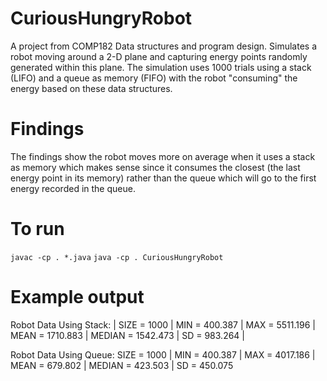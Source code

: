 # CuriousHungryRobot
A project from COMP182 Data structures and program design. Simulates a robot moving around a 2-D plane and capturing energy points randomly generated within this plane. The simulation uses 1000 trials using a stack (LIFO) and a queue as memory (FIFO) with the robot "consuming" the energy based on these data structures. 
# Findings
The findings show the robot moves more on average when it uses a stack as memory which makes sense since it consumes the closest (the last energy point in its memory) rather than the queue which will go to the first energy recorded in the queue. 
# To run 
`javac -cp . *.java` `java -cp . CuriousHungryRobot`
# Example output 

Robot Data Using Stack:
| SIZE = 1000 | MIN = 400.387 | MAX = 5511.196 | MEAN = 1710.883 | MEDIAN = 1542.473 | SD = 983.264 |
 
Robot Data Using Queue:
 SIZE = 1000 | MIN = 400.387 | MAX = 4017.186 | MEAN = 679.802 | MEDIAN = 423.503 | SD = 450.075
